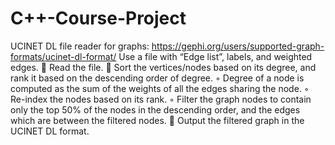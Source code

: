 # C++-Course-Project
UCINET DL file reader for graphs: 
https://gephi.org/users/supported-graph-formats/ucinet-dl-format/ 
Use a file with “Edge list”, labels, and weighted edges. 
   Read the file. 
   Sort the vertices/nodes based on its degree, and rank it based on the descending order of
    degree.
    ◦ Degree of a node is computed as the sum of the weights of all the edges sharing the
      node.
    ◦ Re-index the nodes based on its rank.
    ◦ Filter the graph nodes to contain only the top 50% of the nodes in the descending
      order, and the edges which are between the filtered nodes.
   Output the filtered graph in the UCINET DL format.
